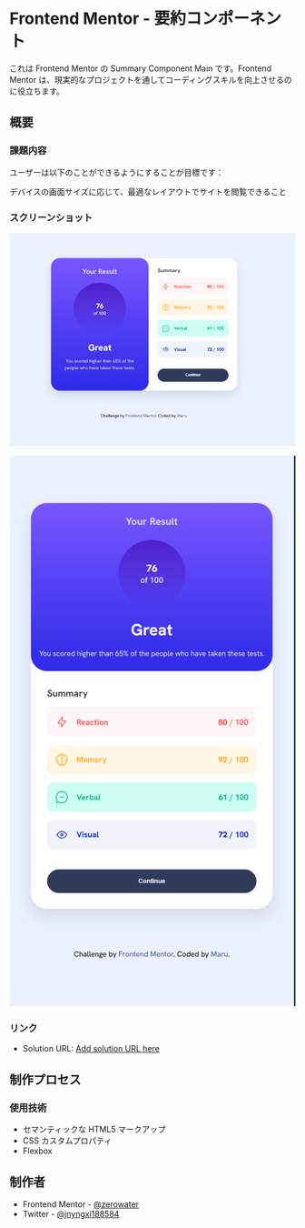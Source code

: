 # Frontend Mentor - 要約コンポーネント

これは Frontend Mentor の Summary Component Main です。Frontend Mentor は、現実的なプロジェクトを通してコーディングスキルを向上させるのに役立ちます。

## 概要

### 課題内容

ユーザーは以下のことができるようにすることが目標です：

デバイスの画面サイズに応じて、最適なレイアウトでサイトを閲覧できること

### スクリーンショット

![全体画面](./assets//images/全体画面.png)

![スマホ画面](./assets//images/スマホ画面.png)

### リンク

- Solution URL: [Add solution URL here](https://summary-component-theta-eight.vercel.app/)

## 制作プロセス

### 使用技術

- セマンティックな HTML5 マークアップ
- CSS カスタムプロパティ
- Flexbox

## 制作者

- Frontend Mentor - [@zerowater](https://www.frontendmentor.io/profile/zerowater4704)
- Twitter - [@jnyngxi188584](https://www.x.com/jnyngxi188584)
